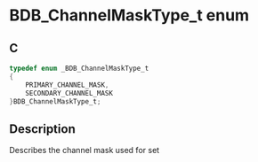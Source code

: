 # BDB_ChannelMaskType_t enum

## C

```c
typedef enum _BDB_ChannelMaskType_t
{
    PRIMARY_CHANNEL_MASK,
    SECONDARY_CHANNEL_MASK
}BDB_ChannelMaskType_t;

```
## Description

Describes the channel mask used for set
